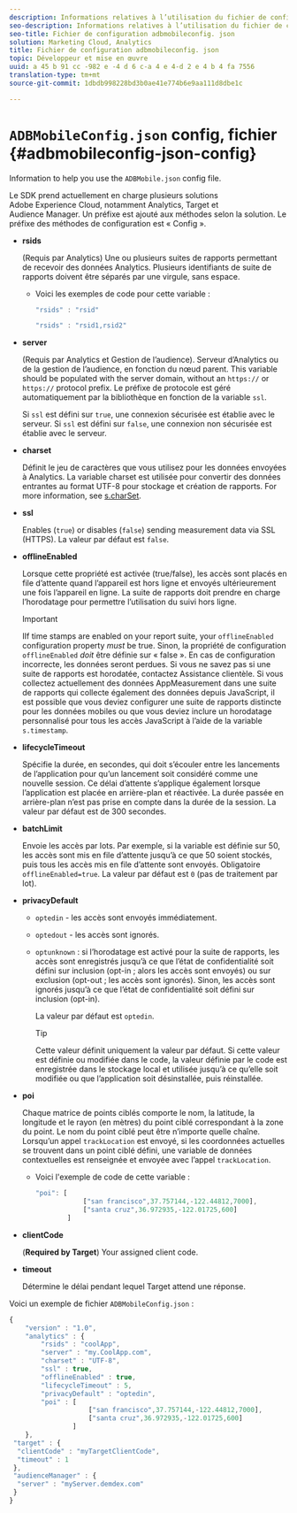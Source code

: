 ```yaml
---
description: Informations relatives à l’utilisation du fichier de configuration JSON ADBMobile.
seo-description: Informations relatives à l’utilisation du fichier de configuration JSON ADBMobile.
seo-title: Fichier de configuration adbmobileconfig. json
solution: Marketing Cloud, Analytics
title: Fichier de configuration adbmobileconfig. json
topic: Développeur et mise en œuvre
uuid: a 45 b 91 cc -982 e -4 d 6 c-a 4 e 4-d 2 e 4 b 4 fa 7556
translation-type: tm+mt
source-git-commit: 1dbdb998228bd3b0ae41e774b6e9aa111d8dbe1c

---
```



# `ADBMobileConfig.json` config, fichier {#adbmobileconfig-json-config}

Information to help you use the `ADBMobile.json` config file.

Le SDK prend actuellement en charge plusieurs solutions Adobe Experience Cloud, notamment Analytics, Target et Audience Manager. Un préfixe est ajouté aux méthodes selon la solution. Le préfixe des méthodes de configuration est « Config ».

* **rsids**

   (Requis par Analytics) Une ou plusieurs suites de rapports permettant de recevoir des données Analytics. Plusieurs identifiants de suite de rapports doivent être séparés par une virgule, sans espace.

   * Voici les exemples de code pour cette variable :

      ```js
      "rsids" : "rsid"
      ```

      ```js
      "rsids" : "rsid1,rsid2"
      ```

* **server**

   (Requis par Analytics et Gestion de l’audience). Serveur d’Analytics ou de la gestion de l’audience, en fonction du nœud parent. This variable should be populated with the server domain, without an `https://` or `https://` protocol prefix. Le préfixe de protocole est géré automatiquement par la bibliothèque en fonction de la variable `ssl`.

   Si `ssl` est défini sur `true`, une connexion sécurisée est établie avec le serveur. Si `ssl` est défini sur `false`, une connexion non sécurisée est établie avec le serveur.

* **charset**

   Définit le jeu de caractères que vous utilisez pour les données envoyées à Analytics. La variable charset est utilisée pour convertir des données entrantes au format UTF-8 pour stockage et création de rapports. For more information, see [s.charSet](https://marketing.adobe.com/resources/help/en_US/sc/implement/charset.html).

* **ssl**

   Enables (`true`) or disables (`false`) sending measurement data via SSL (HTTPS). La valeur par défaut est `false`.

* **offlineEnabled**

   Lorsque cette propriété est activée (true/false), les accès sont placés en file d’attente quand l’appareil est hors ligne et envoyés ultérieurement une fois l’appareil en ligne. La suite de rapports doit prendre en charge l’horodatage pour permettre l’utilisation du suivi hors ligne.

   >[!IMPORTANT]
   >
   >IIf time stamps are enabled on your report suite, your `offlineEnabled` configuration property *must* be true. Sinon, la propriété de configuration `offlineEnabled` *doit* être définie sur « false ». En cas de configuration incorrecte, les données seront perdues. Si vous ne savez pas si une suite de rapports est horodatée, contactez Assistance clientèle. Si vous collectez actuellement des données AppMeasurement dans une suite de rapports qui collecte également des données depuis JavaScript, il est possible que vous deviez configurer une suite de rapports distincte pour les données mobiles ou que vous deviez inclure un horodatage personnalisé pour tous les accès JavaScript à l’aide de la variable `s.timestamp`.

* **lifecycleTimeout**

   Spécifie la durée, en secondes, qui doit s’écouler entre les lancements de l’application pour qu’un lancement soit considéré comme une nouvelle session. Ce délai d’attente s’applique également lorsque l’application est placée en arrière-plan et réactivée. La durée passée en arrière-plan n’est pas prise en compte dans la durée de la session. La valeur par défaut est de 300 secondes.

* **batchLimit**

   Envoie les accès par lots. Par exemple, si la variable est définie sur 50, les accès sont mis en file d’attente jusqu’à ce que 50 soient stockés, puis tous les accès mis en file d’attente sont envoyés. Obligatoire `offlineEnabled=true`. La valeur par défaut est `0` (pas de traitement par lot).

* **privacyDefault**

   * `optedin` - les accès sont envoyés immédiatement.
   * `optedout` - les accès sont ignorés.
   * `optunknown` : si l’horodatage est activé pour la suite de rapports, les accès sont enregistrés jusqu’à ce que l’état de confidentialité soit défini sur inclusion (opt-in ; alors les accès sont envoyés) ou sur exclusion (opt-out ; les accès sont ignorés). Sinon, les accès sont ignorés jusqu’à ce que l’état de confidentialité soit défini sur inclusion (opt-in).

      La valeur par défaut est `optedin`.

      >[!TIP]
      >
      >Cette valeur définit uniquement la valeur par défaut. Si cette valeur est définie ou modifiée dans le code, la valeur définie par le code est enregistrée dans le stockage local et utilisée jusqu’à ce qu’elle soit modifiée ou que l’application soit désinstallée, puis réinstallée.

* **poi**

   Chaque matrice de points ciblés comporte le nom, la latitude, la longitude et le rayon (en mètres) du point ciblé correspondant à la zone du point. Le nom du point ciblé peut être n’importe quelle chaîne. Lorsqu’un appel `trackLocation` est envoyé, si les coordonnées actuelles se trouvent dans un point ciblé défini, une variable de données contextuelles est renseignée et envoyée avec l’appel `trackLocation`.

   * Voici l'exemple de code de cette variable :

      ```js
      "poi": [
                  ["san francisco",37.757144,-122.44812,7000], 
                  ["santa cruz",36.972935,-122.01725,600] 
              ]
      ```

* **clientCode**

   (**Required by Target**) Your assigned client code.

* **timeout**

   Détermine le délai pendant lequel Target attend une réponse.

Voici un exemple de fichier `ADBMobileConfig.json` :

```js
{ 
    "version" : "1.0", 
    "analytics" : { 
        "rsids" : "coolApp", 
        "server" : "my.CoolApp.com", 
        "charset" : "UTF-8", 
        "ssl" : true, 
        "offlineEnabled" : true, 
        "lifecycleTimeout" : 5, 
        "privacyDefault" : "optedin", 
        "poi" : [ 
                    ["san francisco",37.757144,-122.44812,7000], 
                    ["santa cruz",36.972935,-122.01725,600] 
                ] 
    }, 
 "target" : { 
  "clientCode" : "myTargetClientCode", 
  "timeout" : 1 
 }, 
 "audienceManager" : { 
  "server" : "myServer.demdex.com" 
 } 
}
```


